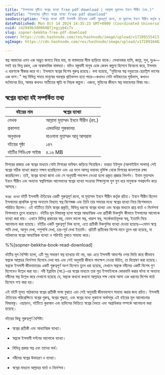```yaml
---
title: "ইসলামের দৃষ্টিতে স্বপ্নের ব্যাখ্যা free pdf download | আল্লামা মুহাম্মদ ইবনে সীরীন (রহ.)"
seoTitle: "ইসলামের দৃষ্টিতে স্বপ্নের ব্যাখ্যা free pdf download"
seoDescription: "স্বপ্নের ব্যাখ্যা বইটি ইসলামী ঐতিহ্যের একটি গুরুত্বপূর্ণ রচনা, যা মুহাম্মদ ইবনে সীরীন কর্তৃক রচিত। ইবনে সীরীন ছিলেন ইসলামের প্রাথমিক যুগের অন্যতম বিখ্যাত"
datePublished: Mon Oct 14 2024 14:35:23 GMT+0000 (Coordinated Universal Time)
cuid: cm2949b3d000407jxgjyb4i7v
slug: sopner-bekkha-free-pdf-download
cover: https://cdn.hashnode.com/res/hashnode/image/upload/v1728915541312/a4c007d4-bcb3-4bd1-ac7a-4e70e033d55c.webp
ogImage: https://cdn.hashnode.com/res/hashnode/image/upload/v1728916462202/b4e02039-5057-4adb-9abe-79eb1d02b697.webp

---
```


স্বপ্ন আমাদের এমন এক অদ্ভুত জগতে নিয়ে যায়, যা বাস্তবতার সীমা ছাড়িয়ে থাকে। সেখানকার হাসি, কান্না, সুখ, দুঃখ—সবই হয় ভিন্ন রকম, এক অস্বাভাবিক বাস্তবতা। যদিও বস্তুবাদী মানুষ একে কেবল কল্পনা হিসেবে বিবেচনা করে, ইসলাম এ ধারণাকে স্বীকার করে না। ইসলামে স্বপ্নের বিশেষ গুরুত্ব রয়েছে। বলা হয়েছে, "মুমিনের স্বপ্ন নবুয়তের ছেচল্লিশ ভাগের এক ভাগ।" স্বপ্ন বিভিন্ন সময়ে মানুষের অবস্থার প্রতিফলন হতে পারে—কখনও সেটা ভবিষ্যতের পূর্বাভাস, কখনও বর্তমানের চিত্র, আবার কখনও অতীতের স্মৃতি বা নিছক কল্পনা। এজন্য, মুমিনের জীবনে স্বপ্ন অবহেলার বিষয় নয়।

## স্বপ্নের ব্যাখ্যা বই সম্পর্কিত তথ্য

| বইয়ের নাম | স্বপ্নের ব্যাখ্যা |
| --- | --- |
| লেখক | আল্লামা মুহাম্মদ ইবনে সীরীন (রহ.) |
| প্রকাশনা | এমদাদিয়া পুস্তকালয় |
| অনুবাদক | মাওলানা মুহাম্মদ আবূ আশরাফ |
| বইয়ের পৃষ্ঠা | ১৪৭ |
| বইটির পিডিএফ সাইজ | ৪.১৬ MB |

মিশরের রাজার এক স্বপ্নের মাধ্যমে গোটা মিশরের ভবিষ্যৎ জড়িয়ে গিয়েছিল। হযরত ইউসুফ (আলাইহিস সালাম) সেই স্বপ্নের সঠিক ব্যাখ্যা করতে সক্ষম হয়েছিলেন এবং এর ফলে আসন্ন ভয়াবহ দুর্ভিক্ষ থেকে মিশরের জনগণকে রক্ষা করেছিলেন। তাই, স্বপ্নের ব্যাখ্যা জানা এবং সে অনুযায়ী পদক্ষেপ নেওয়া হলো প্রকৃত প্রজ্ঞার নিদর্শন। ইমাম মুহাম্মাদ ইবনে সীরীন এবং অন্যান্য স্বপ্নবিশারদ আলেমদের স্বপ্নের ব্যাখ্যা সংক্রান্ত শিক্ষাগুলো যুগ যুগ ধরে মানুষকে পথপ্রদর্শন করে আসছে।

`স্বপ্নের ব্যাখ্যা` বইটি ইসলামী ঐতিহ্যের একটি গুরুত্বপূর্ণ রচনা, যা মুহাম্মদ ইবনে সীরীন কর্তৃক রচিত। ইবনে সীরীন ছিলেন ইসলামের প্রাথমিক যুগের অন্যতম বিখ্যাত স্বপ্ন বিশেষজ্ঞ এবং তিনি তার সময়ের মধ্যে স্বপ্নের ব্যাখ্যা নিয়ে বিশেষভাবে পরিচিত ছিলেন। এই বইটিতে তিনি স্বপ্নের প্রকৃতি, বিভিন্ন ধরণের স্বপ্নের ব্যাখ্যা এবং স্বপ্নের মাধ্যমে প্রাপ্ত বার্তা ও নির্দেশনা বিশদভাবে তুলে ধরেছেন। বইটির মূল বিষয়বস্তু হলো স্বপ্নের আধ্যাত্মিক এবং প্রতীকী দিকগুলি কীভাবে ইসলামের আলোকে ব্যাখ্যা করা যায়। এখানে বিভিন্ন প্রকারের স্বপ্ন, যেমন ভালো স্বপ্ন, খারাপ স্বপ্ন, সতর্কবার্তামূলক স্বপ্ন, ইত্যাদি নিয়ে আলোচনা করা হয়েছে। বইটির একটি গুরুত্বপূর্ণ দিক হলো, এতে প্রতীকী দিকগুলির ব্যাখ্যা দেওয়া হয়েছে—যেমন স্বপ্নে পানি দেখা, আগুন দেখা, পশুপাখি দেখা, চন্দ্র-সূর্য দেখা ইত্যাদি। প্রতিটি প্রতীকের বিশেষ মানে তুলে ধরা হয়েছে, যা পাঠকদের স্বপ্নের আধ্যাত্মিক ব্যাখ্যা ও পরিণতি বুঝতে সাহায্য করে।

%%[sopner-bekkha-book-read-download] 

বইটির মূল বৈশিষ্ট্য হলো, এটি শুধু সাধারণ স্বপ্ন ব্যাখ্যার বই নয়, বরং এতে ইসলামী আদর্শের ওপর ভিত্তি করে কীভাবে স্বপ্নকে আল্লাহর নির্দেশনা হিসেবে দেখা যায় এবং সেই অনুযায়ী জীবনে পদক্ষেপ নেওয়া উচিত, তা বিশ্লেষণ করা হয়েছে। স্বপ্নকে ইসলামী জীবনাচারের একটি গুরুত্বপূর্ণ অংশ হিসেবে তুলে ধরা হয়েছে, যেখানে স্বপ্নকে নবীদের একটি বিশেষ গুণ হিসেবেও উল্লেখ করা হয়। নবী ইব্রাহিম (আ.)-এর স্বপ্নের মাধ্যমে তার পুত্র ইসমাইলকে কোরবানি করার ঘটনা বা অন্যান্য নবীদের স্বপ্ন উল্লেখ করে দেখানো হয়েছে যে, স্বপ্নকে কখনো কখনো আল্লাহর পক্ষ থেকে আসা এক ধরনের বিশেষ বার্তা হিসেবে গণ্য করা হয়।

এই বইটি মূলত পাঠকদের স্বপ্নের প্রতীকী ভাষা বুঝতে এবং সেই অনুযায়ী জীবনযাপনে সাহায্য করার জন্য রচিত। ইসলামী ঐতিহ্যের পরিপ্রেক্ষিতে স্বপ্নের গুরুত্ব, স্বপ্নের শুদ্ধতা, এবং স্বপ্নের মধ্যে লুকানো অর্থসমূহ এই বইয়ের মূল আলোচনার বিষয়বস্তু। এছাড়াও, বইটিতে কুরআন এবং হাদিসের ভিত্তিতে স্বপ্নের বৈধতা এবং অগ্রাধিকার সম্পর্কে আলোচনা করা হয়েছে।

বইয়ের কিছু গুরুত্বপূর্ণ বৈশিষ্ট্য:

* স্বপ্নের প্রতীকী এবং আধ্যাত্মিক ব্যাখ্যা।
    
* স্বপ্নকে ইসলামী দর্শনের আলোকে ব্যাখ্যা।
    
* বিভিন্ন প্রকার স্বপ্ন এবং তাদের অর্থ।
    
* নবীদের স্বপ্নের উদাহরণ ও ব্যাখ্যা।
    
* স্বপ্নের মাধ্যমে আল্লাহর বার্তা ও নির্দেশনা।